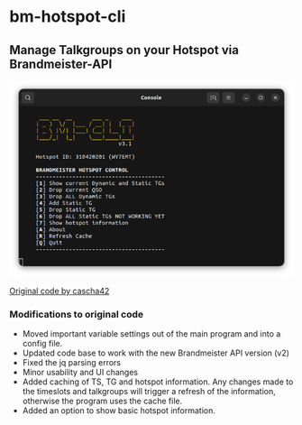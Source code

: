 # bm-hotspot-cli

## Manage Talkgroups on your Hotspot via Brandmeister-API

![Screenshot](Screenshot.png)

[Original code by cascha42](https://github.com/cascha42/bm-hotspot-cli)

### Modifications to original code
- Moved important variable settings out of the main program
and into a config file.
- Updated code base to work with the new Brandmeister API version (v2)
- Fixed the jq parsing errors
- Minor usability and UI changes
- Added caching of TS, TG and hotspot information.  Any changes made to the
timeslots and talkgroups will trigger a refresh of the information, otherwise
the program uses the cache file.
- Added an option to show basic hotspot information.
